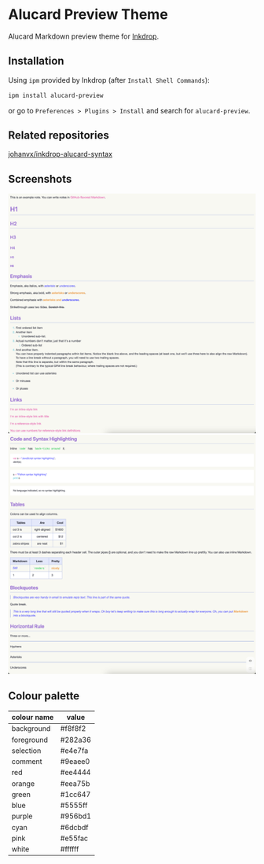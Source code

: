 # Alucard Preview Theme

Alucard Markdown preview theme for [Inkdrop](https://www.inkdrop.app/).

## Installation

Using `ipm` provided by Inkdrop (after `Install Shell Commands`):

```bash
ipm install alucard-preview
```

or go to `Preferences > Plugins > Install` and search for `alucard-preview`.

## Related repositories

[johanvx/inkdrop-alucard-syntax](https://github.com/johanvx/inkdrop-alucard-syntax)

## Screenshots

![Screenshots 1](https://github.com/johanvx/inkdrop-alucard-preview/blob/master/screenshots/1.png)
![Screenshots 2](https://github.com/johanvx/inkdrop-alucard-preview/blob/master/screenshots/2.png)

## Colour palette

| colour name | value | 
| ----------- | ----- |
| background | #f8f8f2 |
| foreground | #282a36 |
| selection | #e4e7fa |
| comment | #9eaee0 |
| red | #ee4444 |
| orange | #eea75b |
| green | #1cc647 |
| blue | #5555ff |
| purple | #956bd1 |
| cyan | #6dcbdf |
| pink | #e55fac |
| white | #ffffff |
